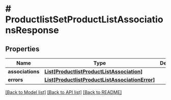 # # ProductlistSetProductListAssociationsResponse


## Properties 


Name | Type | Description | Notes
------------ | ------------- | ------------- | -------------
**associations**| [**List[ProductlistProductListAssociation]**](ProductlistProductListAssociation.md) |   | [optional]
**errors**| [**List[ProductlistProductListAssociationError]**](ProductlistProductListAssociationError.md) |   | [optional]


[[Back to Model list]](../../README.md#models) [[Back to API list]](../../README.md#endpoints) [[Back to README]](../../README.md)

